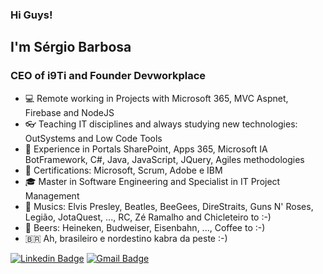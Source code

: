 ### Hi Guys!

## I'm Sérgio Barbosa

### CEO of i9Ti and Founder Devworkplace

- 💻 Remote working in Projects with Microsoft 365, MVC Aspnet, Firebase and NodeJS
- 👓 Teaching IT disciplines and always studying new technologies: OutSystems and Low Code Tools  
- 🧰 Experience in Portals SharePoint, Apps 365, Microsoft IA BotFramework, C#, Java, JavaScript, JQuery, Agiles methodologies
- 📑 Certifications: Microsoft, Scrum, Adobe e IBM
- 🎓 Master in Software Engineering and Specialist in IT Project Management
- 🎼 Musics: Elvis Presley, Beatles, BeeGees, DireStraits, Guns N' Roses, Legião, JotaQuest, ..., RC, Zé Ramalho and Chicleteiro to :-) 
- 🍺 Beers: Heineken, Budweiser, Eisenbahn, ..., Coffee to :-)
- 🇧🇷  Ah, brasileiro e nordestino kabra da peste :-)

[![Linkedin Badge](https://img.shields.io/badge/LinkedIn-saabarbosa-blue)](https://www.linkedin.com/in/saabarbosa/) 
[![Gmail Badge](https://img.shields.io/badge/Gmail-saabarbosa-red)](mailto://saabarbosa@gmail.com) 

